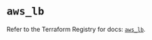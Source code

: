 # `aws_lb`

Refer to the Terraform Registry for docs: [`aws_lb`](https://registry.terraform.io/providers/hashicorp/aws/4.67.0/docs/resources/lb).
